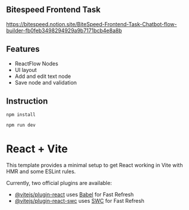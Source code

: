 ## Bitespeed Frontend Task
https://bitespeed.notion.site/BiteSpeed-Frontend-Task-Chatbot-flow-builder-fb0feb3498294929a9b7171bcb4e8a8b

## Features
- ReactFlow Nodes
- UI layout
- Add and edit text node
- Save node and validation 

## Instruction

`npm install`

`npm run dev`

# React + Vite

This template provides a minimal setup to get React working in Vite with HMR and some ESLint rules.

Currently, two official plugins are available:

- [@vitejs/plugin-react](https://github.com/vitejs/vite-plugin-react/blob/main/packages/plugin-react/README.md) uses [Babel](https://babeljs.io/) for Fast Refresh
- [@vitejs/plugin-react-swc](https://github.com/vitejs/vite-plugin-react-swc) uses [SWC](https://swc.rs/) for Fast Refresh
